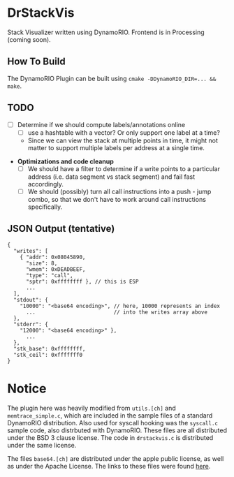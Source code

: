 DrStackVis
==========

Stack Visualizer written using DynamoRIO. Frontend is in Processing (coming soon).

## How To Build
The DynamoRIO Plugin can be built using `cmake -DDynamoRIO_DIR=... && make`.

## TODO
* [ ] Determine if we should compute labels/annotations online
  * [ ] use a hashtable with a vector? Or only support one label at a time?
  * Since we can view the stack at multiple points in time, it might not matter to support multiple labels per address at a single time.
* **Optimizations and code cleanup**
  * [ ] We should have a filter to determine if a write points to a particular address (i.e. data segment vs stack segment) and fail fast accordingly.
  * [ ] We should (possibly) turn all call instructions into a push - jump combo, so that we don't have to work around call instructions specifically.

## JSON Output (tentative)

```
{
  "writes": [
    { "addr": 0x08045890,
      "size": 8,
      "wmem": 0xDEADBEEF,
      "type": "call",
      "sptr": 0xffffffff }, // this is ESP
      ...
  ],
  "stdout": {
    "10000": "<base64 encoding>", // here, 10000 represents an index
      ...                         // into the writes array above
  },
  "stderr": {
    "12000": "<base64 encoding>" },
      ...
  },
  "stk_base": 0xffffffff,
  "stk_ceil": 0xfffffff0
}
```

# Notice
The plugin here was heavily modified from `utils.[ch]` and `memtrace_simple.c`, which are included in the sample files of a standard DynamoRIO distribution.  Also used for syscall hooking was the `syscall.c` sample code, also distrbuted with DynamoRIO. These files are all distributed under the BSD 3 clause license. The code in `drstackvis.c` is distributed under the same license.

The files `base64.[ch]` are distributed under the apple public license, as well as under the Apache License. The links to these files were found [here](http://opensource.apple.com//source/QuickTimeStreamingServer/QuickTimeStreamingServer-452/CommonUtilitiesLib/base64.c).
